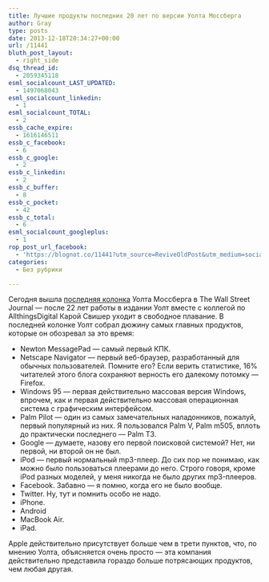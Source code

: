 ```yaml
---
title: Лучшие продукты последних 20 лет по версии Уолта Моссберга
author: Gray
type: posts
date: 2013-12-18T20:34:27+00:00
url: /11441
bluth_post_layout:
  - right_side
dsq_thread_id:
  - 2059345118
esml_socialcount_LAST_UPDATED:
  - 1497068043
esml_socialcount_linkedin:
  - 1
esml_socialcount_TOTAL:
  - 2
essb_cache_expire:
  - 1616146511
essb_c_facebook:
  - 6
essb_c_google:
  - 2
essb_c_linkedin:
  - 2
essb_c_buffer:
  - 8
essb_c_pocket:
  - 42
essb_c_total:
  - 6
esml_socialcount_googleplus:
  - 1
rop_post_url_facebook:
  - 'https://blognot.co/11441?utm_source=ReviveOldPost&utm_medium=social&utm_campaign=ReviveOldPost'
categories:
  - Без рубрики

---
```








Сегодня вышла <a href="http://online.wsj.com/news/articles/SB10001424052702304858104579264313155801216" target="_blank">последняя колонка</a> Уолта Моссберга в The Wall Street Journal — после 22 лет работы в издании Уолт вместе с коллегой по AllthingsDigital Карой Свишер уходит в свободное плавание. В последней колонке Уолт собрал дюжину самых главных продуктов, которые он обозревал за это время:

  * Newton MessagePad — самый первый КПК.
  * Netscape Navigator — первый веб-браузер, разработанный для обычных пользователей. Помните его? Если верить статистике, 16% читателей этого блога сохраняют верность его далекому потомку — Firefox.
  * Windows 95 — первая действительно массовая версия Windows, впрочем, как и первая действительно массовая операционная система с графическим интерфейсом.
  * Palm Pilot — один из самых замечательных наладонников, пожалуй, первый популярный из них. Я пользовался Palm V, Palm m505, вплоть до практически последнего — Palm T3.
  * Google — думаете, назову его первой поисковой системой? Нет, ни первой, ни второй он не был.
  * iPod — первый нормальный mp3-плеер. До сих пор не понимаю, как можно было пользоваться плеерами до него. Строго говоря, кроме iPod разных моделей, у меня никогда не было других mp3-плееров.
  * Facebook. Забавно — я помню, когда его не было вообще.
  * Twitter. Ну, тут и помнить особо не надо.
  * iPhone.
  * Android
  * MacBook Air.
  * iPad.

Apple действительно присутствует больше чем в трети пунктов, что, по мнению Уолта, объясняется очень просто — эта компания действительно представила гораздо больше потрясающих продуктов, чем любая другая.